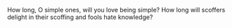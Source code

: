 How long, O simple ones, will you love being simple? How long will scoffers delight in their scoffing and fools hate knowledge?
